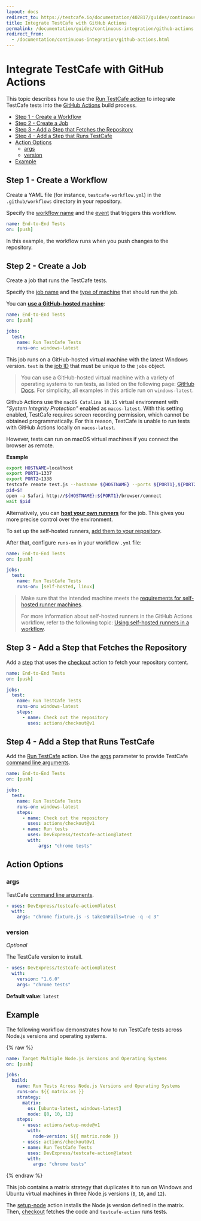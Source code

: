 ```yaml
---
layout: docs
redirect_to: https://testcafe.io/documentation/402817/guides/continuous-integration/github-actions
title: Integrate TestCafe with GitHub Actions
permalink: /documentation/guides/continuous-integration/github-actions.html
redirect_from:
  - /documentation/continuous-integration/github-actions.html
---
```

# Integrate TestCafe with GitHub Actions

This topic describes how to use the [Run TestCafe action](https://github.com/DevExpress/testcafe-action) to integrate TestCafe tests into the [GitHub Actions](https://docs.github.com/en/actions/automating-your-workflow-with-github-actions) build process.

* [Step 1 - Create a Workflow](#step-1---create-a-workflow)
* [Step 2 - Create a Job](#step-2---create-a-job)
* [Step 3 - Add a Step that Fetches the Repository](#step-3---add-a-step-that-fetches-the-repository)
* [Step 4 - Add a Step that Runs TestCafe](#step-4---add-a-step-that-runs-testcafe)
* [Action Options](#action-options)
  * [args](#args)
  * [version](#version)
* [Example](#example)

## Step 1 - Create a Workflow

Create a YAML file (for instance, `testcafe-workflow.yml`) in the `.github/workflows` directory in your repository.

Specify the [workflow name](https://docs.github.com/en/actions/reference/workflow-syntax-for-github-actions#name) and the [event](https://docs.github.com/en/actions/reference/workflow-syntax-for-github-actions#on) that triggers this workflow.

```yml
name: End-to-End Tests
on: [push]
```

In this example, the workflow runs when you push changes to the repository.

## Step 2 - Create a Job

Create a job that runs the TestCafe tests.

Specify the [job name](https://docs.github.com/en/actions/reference/workflow-syntax-for-github-actions#jobsjob_idname) and the [type of machine](https://docs.github.com/en/actions/reference/workflow-syntax-for-github-actions#jobsjob_idruns-on) that should run the job.

You can [**use a GitHub-hosted machine**](https://docs.github.com/en/actions/reference/specifications-for-github-hosted-runners):

```yml
name: End-to-End Tests
on: [push]

jobs:
  test:
    name: Run TestCafe Tests
    runs-on: windows-latest
```

This job runs on a GitHub-hosted virtual machine with the latest Windows version. `test` is the [job ID](https://docs.github.com/en/actions/reference/workflow-syntax-for-github-actions#jobsjob_id) that must be unique to the `jobs` object.

> You can use a GitHub-hosted virtual machine with a variety of operating systems to run tests, as listed on the following page: [GitHub Docs](https://docs.github.com/en/actions/reference/workflow-syntax-for-github-actions#jobsjob_idruns-on). For simplicity, all examples in this article run on `windows-latest`.

Github Actions use the `macOS Catalina 10.15` virtual environment with *"System Integrity Protection"* enabled as `macos-latest`. With this setting enabled, TestCafe requires screen recording permission, which cannot be obtained programmatically. For this reason, TestCafe is unable to run tests with GitHub Actions locally on `macos-latest`.

However, tests can run on macOS virtual machines if you connect the browser as remote.

**Example**

```sh
export HOSTNAME=localhost
export PORT1=1337
export PORT2=1338
testcafe remote test.js --hostname ${HOSTNAME} --ports ${PORT1},${PORT2} &
pid=$!
open -a Safari http://${HOSTNAME}:${PORT1}/browser/connect
wait $pid
```

Alternatively, you can [**host your own runners**](https://docs.github.com/en/actions/hosting-your-own-runners/about-self-hosted-runners) for the job. This gives you more precise control over the environment.

To set up the self-hosted runners, [add them to your repository](https://docs.github.com/en/actions/hosting-your-own-runners/adding-self-hosted-runners#adding-a-self-hosted-runner-to-a-repository).

After that, configure `runs-on` in your workflow `.yml` file:

```yml
name: End-to-End Tests
on: [push]

jobs:
  test:
    name: Run TestCafe Tests
    runs-on: [self-hosted, linux]
```

> Make sure that the intended machine meets the [requirements for self-hosted runner machines](https://docs.github.com/en/actions/hosting-your-own-runners/about-self-hosted-runners#requirements-for-self-hosted-runner-machines).
>
>For more information about self-hosted runners in the GitHub Actions workflow, refer to the following topic: [Using self-hosted runners in a workflow](https://docs.github.com/en/actions/hosting-your-own-runners/using-self-hosted-runners-in-a-workflow).

## Step 3 - Add a Step that Fetches the Repository

Add a [step](https://docs.github.com/en/actions/reference/workflow-syntax-for-github-actions#jobsjob_idsteps) that uses the [checkout](https://github.com/actions/checkout) action to fetch your repository content.

```yml
name: End-to-End Tests
on: [push]

jobs:
  test:
    name: Run TestCafe Tests
    runs-on: windows-latest
    steps:
      - name: Check out the repository
        uses: actions/checkout@v1
```

## Step 4 - Add a Step that Runs TestCafe

Add the [Run TestCafe](https://github.com/DevExpress/testcafe-action) action. Use the [args](#args) parameter to provide TestCafe [command line arguments](../../reference/command-line-interface.md).

```yml
name: End-to-End Tests
on: [push]

jobs:
  test:
    name: Run TestCafe Tests
    runs-on: windows-latest
    steps:
      - name: Check out the repository
        uses: actions/checkout@v1
      - name: Run tests
        uses: DevExpress/testcafe-action@latest
        with:
            args: "chrome tests"
```

## Action Options

### args

TestCafe [command line arguments](../../reference/command-line-interface.md).

```yml
- uses: DevExpress/testcafe-action@latest
  with:
    args: "chrome fixture.js -s takeOnFails=true -q -c 3"
```

### version

*Optional*

The TestCafe version to install.

```yml
- uses: DevExpress/testcafe-action@latest
  with:
    version: "1.6.0"
    args: "chrome tests"
```

**Default value**: `latest`

## Example

The following workflow demonstrates how to run TestCafe tests across Node.js versions and operating systems.

{% raw %}

```yml
name: Target Multiple Node.js Versions and Operating Systems
on: [push]

jobs:
  build:
    name: Run Tests Across Node.js Versions and Operating Systems
    runs-on: ${{ matrix.os }}
    strategy:
      matrix:
        os: [ubuntu-latest, windows-latest]
        node: [8, 10, 12]
    steps:
      - uses: actions/setup-node@v1
        with:
          node-version: ${{ matrix.node }}
      - uses: actions/checkout@v1
      - name: Run TestCafe Tests
        uses: DevExpress/testcafe-action@latest
        with:
          args: "chrome tests"
```

{% endraw %}

This job contains a matrix strategy that duplicates it to run on Windows and Ubuntu virtual machines in three Node.js versions (`8`, `10`, and `12`).

The [setup-node](https://github.com/actions/setup-node) action installs the Node.js version defined in the matrix. Then, [checkout](https://github.com/actions/checkout) fetches the code and `testcafe-action` runs tests.
